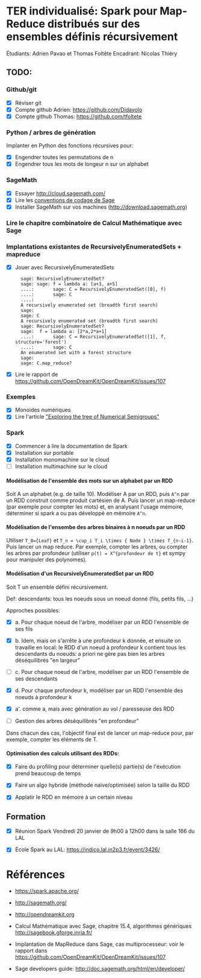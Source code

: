 # TER individualisé: Spark pour Map-Reduce distribués sur des ensembles définis récursivement

Étudiants: Adrien Pavao et Thomas Foltête
Encadrant: Nicolas Thiéry

## TODO:

### Github/git

- [X] Réviser git
- [X] Compte github Adrien: https://github.com/Didayolo
- [X] Compte github Thomas: https://github.com/tfoltete

### Python / arbres de génération

Implanter en Python des fonctions récursives pour:

- [x] Engendrer toutes les permutations de n
- [x] Engendrer tous les mots de longeur n sur un alphabet

### SageMath

- [x] Essayer http://cloud.sagemath.com/
- [x] Lire les [conventions de codage de Sage](http://doc.sagemath.org/html/en/developer/#writing-code-for-sage)
- [x] Installer SageMath sur vos machines (http://download.sagemath.org)

### Lire le chapitre combinatoire de Calcul Mathématique avec Sage

### Implantations existantes de RecursivelyEnumeratedSets + mapreduce

- [x] Jouer avec RecursivelyEnumeratedSets

        sage: RecursivelyEnumeratedSet?
        sage: sage: f = lambda a: [a+3, a+5]
        ....:       sage: C = RecursivelyEnumeratedSet([0], f)
        ....:       sage: C
        ....: 
        A recursively enumerated set (breadth first search)
        sage: 
        sage: C
        A recursively enumerated set (breadth first search)
        sage: RecursivelyEnumeratedSet?
        sage:  f = lambda a: [2*a,2*a+1]
        ....:       sage: C = RecursivelyEnumeratedSet([1], f, structure='forest')
        ....:       sage: C
        An enumerated set with a forest structure
        sage: 
        sage: C.map_reduce?

- [x] Lire le rapport de https://github.com/OpenDreamKit/OpenDreamKit/issues/107

### Exemples

- [x] Monoides numériques
- [x] Lire l'article ["Exploring the tree of Numerical Semigroups"](https://arxiv.org/find/all/1/all:+AND+Hivert+Fromentin/0/1/0/all/0/1)

### Spark

- [x] Commencer à lire la documentation de Spark
- [X] Installation sur portable
- [X] Installation monomachine sur le cloud
- [ ] Installation multimachine sur le cloud

#### Modélisation de l'ensemble des mots sur un alphabet par un RDD

Soit A un alphabet (e.g. de taille 10).
Modéliser A par un RDD, puis `A^n` par un RDD construit comme produit cartésien de A.
Puis lancer un map-reduce (par exemple pour compter les mots) et, en analysant l'usage mémoire,
déterminer si spark a ou pas développé en mémoire `A^n`.

#### Modélisation de l'ensembe des arbres binaires à n noeuds par un RDD

Utiliser `T_0={Leaf}` et `T_n = \cup_i T_i \times { Node } \times T_{n-i-1}`.
Puis lancer un map reduce. Par exemple, compter les arbres, ou compter les arbres par profondeur
(utiliser `p(t) = X^{profondeur de t}` et sympy pour manipuler des polynomes).

#### Modélisation d'un RecursivelyEnumeratedSet par un RDD

Soit T un ensemble défini récursivement.

Def: descendants: tous les noeuds sous un noeud donné (fils, petits fils, ...)

Approches possibles:
- [X] a. Pour chaque noeud de l'arbre, modéliser par un RDD l'ensemble de ses fils
- [X] b. Idem, mais on s'arrête à une profondeur k donnée, et ensuite on travaille en local: le RDD d'un noeud à profondeur k contient tous les descendants du noeuds: a priori ne gère pas bien les arbres déséquilibrés "en largeur"
- [ ] c. Pour chaque noeud de l'arbre, modéliser par un RDD l'ensemble de ses descendants
- [X] d. Pour chaque profondeur k, modéliser par un RDD l'ensemble des noeuds à profondeur k

- [X] a'. comme a, mais avec génération au vol / paresseuse des RDD

- [ ] Gestion des arbres déséquilibrés "en profondeur"

Dans chacun des cas, l'objectif final est de lancer un map-reduce pour, par exemple, 
compter les éléments de T.

#### Optimisation des calculs utilisant des RDDs:
- [X] Faire du profiling pour déterminer quelle(s) partie(s) de l'éxécution prend beaucoup de temps
- [X] Faire un algo hybride (méthode naive/optimisée) selon la taille du RDD
- [X] Applatir le RDD en mémoire à un certain niveau


## Formation

- [X] Réunion Spark
      Vendredi 20 janvier de 9h00 à 12h00 dans la salle 166 du LAL
- [x] École Spark au LAL: https://indico.lal.in2p3.fr/event/3426/



# Références

- https://spark.apache.org/
- http://sagemath.org/
- http://opendreamkit.org
- Calcul Mathématique avec Sage, chapitre 15.4, algorithmes génériques  http://sagebook.gforge.inria.fr/
- Implantation de MapReduce dans Sage, cas multiprocesseur: voir le rapport dans https://github.com/OpenDreamKit/OpenDreamKit/issues/107

- Sage developers guide: http://doc.sagemath.org/html/en/developer/
